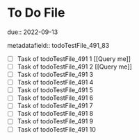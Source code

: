# To Do File

due:: 2022-09-13

metadatafield:: todoTestFile_491_83

- [ ] Task of todoTestFile_491 1 [[Query me]]
- [ ] Task of todoTestFile_491 2 [[Query me]]
- [ ] Task of todoTestFile_491 3
- [ ] Task of todoTestFile_491 4
- [ ] Task of todoTestFile_491 5
- [ ] Task of todoTestFile_491 6
- [ ] Task of todoTestFile_491 7
- [ ] Task of todoTestFile_491 8
- [ ] Task of todoTestFile_491 9
- [ ] Task of todoTestFile_491 10